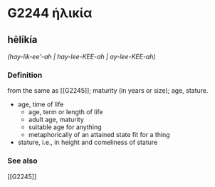 # G2244 ἡλικία

## hēlikía

_(hay-lik-ee'-ah | hay-lee-KEE-ah | ay-lee-KEE-ah)_

### Definition

from the same as [[G2245]]; maturity (in years or size); age, stature.

- age, time of life
  - age, term or length of life
  - adult age, maturity
  - suitable age for anything
  - metaphorically of an attained state fit for a thing
- stature, i.e., in height and comeliness of stature

### See also

[[G2245]]

